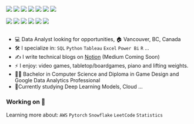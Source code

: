 [<img src="https://img.shields.io/badge/Gmail-D14836?style=for-the-badge&logo=gmail&logoColor=white" />](mailto:savioria247@gmail.com)
[<img src="https://img.shields.io/badge/LinkedIn-0077B5?style=for-the-badge&logo=linkedin&logoColor=white" />](https://www.linkedin.com/in/arturfreires/)
[<img src="https://img.shields.io/badge/Notion-000000?style=for-the-badge&logo=notion&logoColor=white" />](https://arturnakauchi.notion.site/b3805eb202744a2cb81092f487e1b669?v=e6b15566148741f8b3a570ff966a89d3)
[<img src="https://img.shields.io/badge/-LeetCode-FFA116?style=for-the-badge&logo=LeetCode&logoColor=black" />](https://leetcode.com/u/Nakauchi/)
[<img src="https://img.shields.io/badge/Kaggle-20BEFF?style=for-the-badge&logo=Kaggle&logoColor=white" />](https://www.kaggle.com/arturfreires)
[<img src="https://img.shields.io/badge/-Hackerrank-2EC866?style=for-the-badge&logo=HackerRank&logoColor=white" />](https://www.hackerrank.com/profile/savioria247)
[<img src= "https://img.shields.io/badge/Medium-12100E?style=for-the-badge&logo=medium&logoColor=white" n/>](https://medium.com/@savioria247)


[<img src="https://img.shields.io/badge/Microsoft_SQL_Server-CC2927?style=for-the-badge&logo=microsoft-sql-server&logoColor=white" />](https://github.com/ArturNakauchi) [<img src="https://img.shields.io/badge/Python-14354C?style=for-the-badge&logo=python&logoColor=white" />](https://github.com/ArturNakauchi) [<img src="https://img.shields.io/badge/Tableau-E97627?style=for-the-badge&logo=Tableau&logoColor=white" />](https://github.com/ArturNakauchi) [<img src="https://img.shields.io/badge/Jira-0052CC?style=for-the-badge&logo=Jira&logoColor=white" n/>](https://github.com/ArturNakauchi) [<img src="https://img.shields.io/badge/Microsoft_Excel-217346?style=for-the-badge&logo=microsoft-excel&logoColor=white" />](https://github.com/ArturNakauchi) [<img src="https://img.shields.io/badge/R-276DC3?style=for-the-badge&logo=r&logoColor=white" />](https://github.com/ArturNakauchi)

## 
- :computer: Data Analyst looking for opportunities, 🏠 Vancouver, BC, Canada
- :hammer_and_wrench: I specialize in:  `SQL` `Python` `Tableau` `Excel` `Power Bi` `R` ...
- :writing_hand: I write technical blogs on [Notion](https://arturnakauchi.notion.site/b3805eb202744a2cb81092f487e1b669?v=e6b15566148741f8b3a570ff966a89d3&pvs=74) (Medium Coming Soon)
- ⚡ I enjoy: video games, tabletop/boardgames, piano and lifting weights.
- :student: Bachelor in Computer Science and Diploma in Game Design and Google Data Analytics Professional
- 🔄Currently studying Deep Learning Models, Cloud ...

### Working on 🏃 
Learning more about: `AWS` `Pytorch` `Snowflake` `LeetCode` `Statistics`
